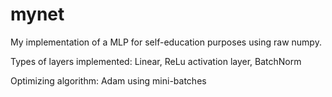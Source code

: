 # mynet
My implementation of a MLP for self-education purposes using raw numpy.

Types of layers implemented: Linear, ReLu activation layer, BatchNorm

Optimizing algorithm: Adam using mini-batches
